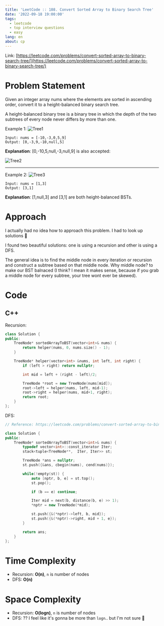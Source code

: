 ```yaml
---
title: 'LeetCode :: 108. Convert Sorted Array to Binary Search Tree'
date: '2022-09-18 19:00:00'
tags:
  - leetcode
  - top interview questions
  - easy
lang: en
about: cp
---
```


Link: [https://leetcode.com/problems/convert-sorted-array-to-binary-search-tree/](https://leetcode.com/problems/convert-sorted-array-to-binary-search-tree/)

# Problem Statement

Given an integer array nums where the elements are sorted in ascending order, convert it to a height-balanced binary search tree.

A height-balanced binary tree is a binary tree in which the depth of the two subtrees of every node never differs by more than one.

Example 1:
![Tree1](https://assets.leetcode.com/uploads/2021/02/18/btree1.jpg)

```text
Input: nums = [-10,-3,0,5,9]
Output: [0,-3,9,-10,null,5]
```

**Explanation**: [0,-10,5,null,-3,null,9] is also accepted:

![Tree2](https://assets.leetcode.com/uploads/2021/02/18/btree2.jpg)

---

Example 2:
![Tree3](https://assets.leetcode.com/uploads/2021/02/18/btree.jpg)

```text
Input: nums = [1,3]
Output: [3,1]
```

**Explanation**: [1,null,3] and [3,1] are both height-balanced BSTs.

# Approach

I actually had no idea how to approach this problem. I had to look up solutions 🥲

I found two beautiful solutions: one is using a recursion and other is using a DFS.

The general idea is to find the middle node in every iteration or recursion and construct a subtree based on that middle node. Why middle node? to make our BST balnaced (I think? I mean it makes sense, because if you grab a middle node for every subtree, your tree wont ever be skewed).

# Code

## C++

Recursion:

```cpp
class Solution {
public:
    TreeNode* sortedArrayToBST(vector<int>& nums) {
        return helper(nums, 0, nums.size() - 1);
    }

    TreeNode* helper(vector<int> &nums, int left, int right) {
        if (left > right) return nullptr;

        int mid = left + (right - left)/2;

        TreeNode *root = new TreeNode(nums[mid]);
        root->left = helper(nums, left, mid-1);
        root->right = helper(nums, mid+1, right);
        return root;
    }
};
```

DFS:

```cpp
// Reference: https://leetcode.com/problems/convert-sorted-array-to-binary-search-tree/discuss/2406623/c-straightforward-iterative-bfs-and-dfs-and-recursive-solution

class Solution {
public:
    TreeNode* sortedArrayToBST(vector<int>& nums) {
        typedef vector<int>::const_iterator Iter;
        stack<tuple<TreeNode**,  Iter, Iter>> st;

        TreeNode *ans = nullptr;
        st.push({&ans, cbegin(nums), cend(nums)});

        while(!empty(st)) {
            auto [nptr, b, e] = st.top();
            st.pop();

            if (b == e) continue;

            Iter mid = next(b, distance(b, e) >> 1);
            *nptr = new TreeNode(*mid);

            st.push({&(*nptr)->left, b, mid});
            st.push({&(*nptr)->right, mid + 1, e});
        }

        return ans;
    }
};
```

# Time Complexity

- Recursion: **O(n)**, `n` is number of nodes
- DFS: **O(n)**

# Space Complexity

- Recursion: **O(logn)**, `n` is number of nodes
- DFS: ?? I feel like it's gonna be more than `logn`.. but I'm not sure 🥲
